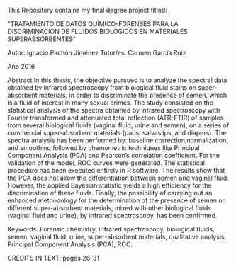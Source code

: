 This Repository contains my final degree project titled:

"TRATAMIENTO DE DATOS QUÍMICO-FORENSES PARA LA DISCRIMINACIÓN DE FLUIDOS BIOLÓGICOS EN MATERIALES SUPERABSORBENTES"

Autor: Ignacio Pachón Jiménez
Tutor/es: Carmen García Ruiz

Año 2016

Abstract
In this thesis, the objective pursued is to analyze the spectral data obtained by infrared spectroscopy from biological fluid stains on super-absorbent materials, in order to discriminate the presence of semen, which is a fluid of interest in many sexual crimes. 
The study consisted on the statistical analysis of the spectra obtained by infrared spectroscopy with Fourier transformed and attenuated total reflection (ATR-FTIR) of samples from several biological fluids (vaginal fluid, urine and semen), on a series of commercial super-absorbent materials (pads, salvaslips, and diapers). 
The spectra analysis has been performed by: baseline correction,normalization, and smoothing followed by chemometric techniques like Principal Component Analysis (PCA) and Pearson’s correlation coefficient. For the validation of the model, ROC curves were generated. 
The statistical procedure has been executed entirely in R software.
The results show that the PCA does not allow the differentiation between semen and vaginal fluid. However, the applied Bayesian statistic yields a high efficiency for the discrimination of these fluids. 
Finally, the possibility of carrying out an enhanced methodology for the determination of the presence of semen on different super-absorbent materials, mixed with other biological fluids (vaginal fluid and urine), by infrared spectroscopy, has been confirmed.

Keywords: Forensic chemistry, infrared spectroscopy, biological fluids, semen, vaginal fluid, urine, super-absorbent materials, qualitative analysis, Principal Component Analysis (PCA), ROC.

CREDITS IN TEXT: pages 26-31
